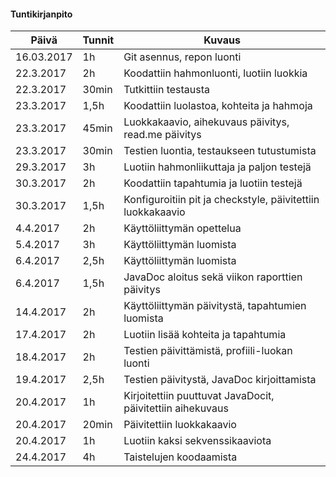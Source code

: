 ﻿#### Tuntikirjanpito

Päivä | Tunnit | Kuvaus
--------------- | ----- | ------
16.03.2017 | 1h | Git asennus, repon luonti
22.3.2017 | 2h | Koodattiin hahmonluonti, luotiin luokkia
22.3.2017 | 30min | Tutkittiin testausta
23.3.2017 | 1,5h | Koodattiin luolastoa, kohteita ja hahmoja
23.3.2017 | 45min | Luokkakaavio, aihekuvaus päivitys, read.me päivitys
23.3.2017 | 30min | Testien luontia, testaukseen tutustumista
29.3.2017 | 3h | Luotiin hahmonliikuttaja ja paljon testejä
30.3.2017 | 2h | Koodattiin tapahtumia ja luotiin testejä
30.3.2017 | 1,5h | Konfiguroitiin pit ja checkstyle, päivitettiin luokkakaavio
4.4.2017 | 2h | Käyttöliittymän opettelua
5.4.2017 | 3h | Käyttöliittymän luomista
6.4.2017 | 2,5h | Käyttöliittymän luomista
6.4.2017 | 1,5h | JavaDoc aloitus sekä viikon raporttien päivitys
14.4.2017 | 2h | Käyttöliittymän päivitystä, tapahtumien luomista
17.4.2017 | 2h | Luotiin lisää kohteita ja tapahtumia
18.4.2017 | 2h | Testien päivittämistä, profiili-luokan luonti
19.4.2017 | 2,5h | Testien päivitystä, JavaDoc kirjoittamista
20.4.2017 | 1h | Kirjoitettiin puuttuvat JavaDocit, päivitettiin aihekuvaus
20.4.2017 | 20min | Päivitettiin luokkakaavio
20.4.2017 | 1h | Luotiin kaksi sekvenssikaaviota
24.4.2017 | 4h | Taistelujen koodaamista